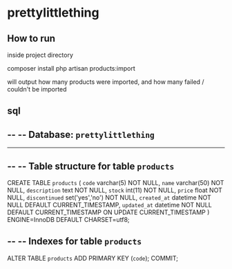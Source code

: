 # prettylittlething

## How to run
inside project directory

composer install
php artisan products:import

will output how many products were imported, and how many failed / couldn't be imported 

## sql

--
-- Database: `prettylittlething`
--

-- --------------------------------------------------------

--
-- Table structure for table `products`
--

CREATE TABLE `products` (
  `code` varchar(5) NOT NULL,
  `name` varchar(50) NOT NULL,
  `description` text NOT NULL,
  `stock` int(11) NOT NULL,
  `price` float NOT NULL,
  `discontinued` set('yes','no') NOT NULL,
  `created_at` datetime NOT NULL DEFAULT CURRENT_TIMESTAMP,
  `updated_at` datetime NOT NULL DEFAULT CURRENT_TIMESTAMP ON UPDATE CURRENT_TIMESTAMP
) ENGINE=InnoDB DEFAULT CHARSET=utf8;

--
-- Indexes for table `products`
--
ALTER TABLE `products`
  ADD PRIMARY KEY (`code`);
COMMIT;
